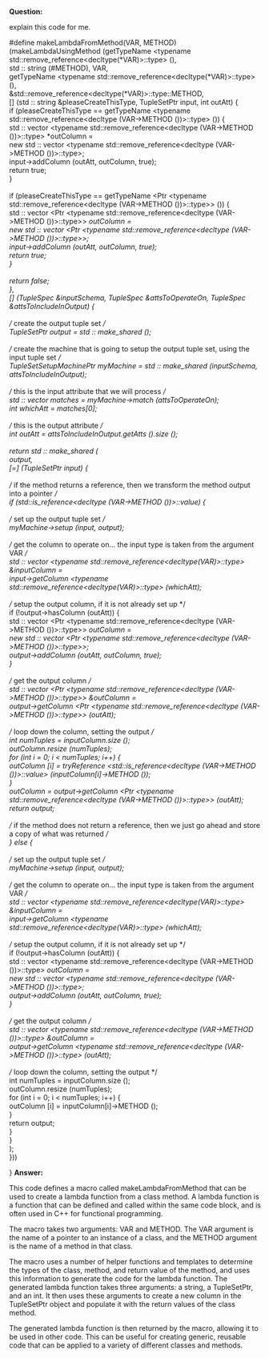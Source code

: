 **Question:**

explain this code for me. 

#define makeLambdaFromMethod(VAR, METHOD) (makeLambdaUsingMethod (getTypeName <typename std::remove_reference<decltype(*VAR)>::type> (),        \
    std :: string (#METHOD), VAR,                                                            \
    getTypeName <typename std::remove_reference<decltype(*VAR)>::type> (),                                        \
    &std::remove_reference<decltype(*VAR)>::type::METHOD,                                                \
    [] (std :: string &pleaseCreateThisType, TupleSetPtr input, int outAtt) {                                    \
        if (pleaseCreateThisType == getTypeName <typename std::remove_reference<decltype (VAR->METHOD ())>::type> ()) {                \
            std :: vector <typename std::remove_reference<decltype (VAR->METHOD ())>::type> *outColumn =                    \
                new std :: vector <typename std::remove_reference<decltype (VAR->METHOD ())>::type>;                    \
            input->addColumn (outAtt, outColumn, true);                                            \
            return true;                                                            \
        }                                                                    \
                                                                            \
        if (pleaseCreateThisType == getTypeName <Ptr <typename std::remove_reference<decltype (VAR->METHOD ())>::type>> ()) {            \
            std :: vector <Ptr <typename std::remove_reference<decltype (VAR->METHOD ())>::type>> *outColumn =                \
                new std :: vector <Ptr <typename std::remove_reference<decltype (VAR->METHOD ())>::type>>;                \
            input->addColumn (outAtt, outColumn, true);                                            \
            return true;                                                            \
        }                                                                    \
                                                                            \
        return false;                                                                \
    },                                                                        \
    [] (TupleSpec &inputSchema, TupleSpec &attsToOperateOn, TupleSpec &attsToIncludeInOutput) {                            \
                                                                            \
        /* create the output tuple set */                                                    \
        TupleSetPtr output = std :: make_shared <TupleSet> ();                                            \
                                                                            \
        /* create the machine that is going to setup the output tuple set, using the input tuple set */                        \
        TupleSetSetupMachinePtr myMachine = std :: make_shared <TupleSetSetupMachine> (inputSchema, attsToIncludeInOutput);        \
                                                                            \
        /* this is the input attribute that we will process */                                            \
        std :: vector <int> matches = myMachine->match (attsToOperateOn);                                    \
        int whichAtt = matches[0];                                                        \
                                                                            \
        /* this is the output attribute */                                                    \
        int outAtt = attsToIncludeInOutput.getAtts ().size ();                                            \
                                                                            \
        return std :: make_shared <ApplyComputeExecutor> (                                            \
            output,                                                                \
            [=] (TupleSetPtr input) {                                                    \
                                                                            \
                /* if the method returns a reference, then we transform the method output into a pointer */                \
                if (std::is_reference<decltype (VAR->METHOD ())>::value) {                                \
                                                                            \
                    /* set up the output tuple set */                                        \
                    myMachine->setup (input, output);                                        \
                                                                            \
                    /* get the column to operate on... the input type is taken from the argument VAR */                \
                    std :: vector <typename std::remove_reference<decltype(VAR)>::type> &inputColumn =                \
                        input->getColumn <typename std::remove_reference<decltype(VAR)>::type> (whichAtt);            \
                                                                            \
                    /* setup the output column, if it is not already set up */                            \
                    if (!output->hasColumn (outAtt)) {                                        \
                        std :: vector <Ptr <typename std::remove_reference<decltype (VAR->METHOD ())>::type>> *outColumn =    \
                            new std :: vector <Ptr <typename std::remove_reference<decltype (VAR->METHOD ())>::type>>;    \
                        output->addColumn (outAtt, outColumn, true);                                \
                    }                                                        \
                                                                            \
                    /* get the output column */                                            \
                    std :: vector <Ptr <typename std::remove_reference<decltype (VAR->METHOD ())>::type>> &outColumn =        \
                        output->getColumn <Ptr <typename std::remove_reference<decltype (VAR->METHOD ())>::type>> (outAtt);    \
                                                                            \
                    /* loop down the column, setting the output */                                    \
                    int numTuples = inputColumn.size ();                                        \
                    outColumn.resize (numTuples);                                            \
                    for (int i = 0; i < numTuples; i++) {                                        \
                        outColumn [i] = tryReference <std::is_reference<decltype (VAR->METHOD ())>::value> (inputColumn[i]->METHOD ());    \
                    }                                                        \
                    outColumn = output->getColumn <Ptr <typename std::remove_reference<decltype (VAR->METHOD ())>::type>> (outAtt); \
                    return output;                                                    \
                                                                            \
                /* if the method does not return a reference, then we just go ahead and store a copy of what was returned */        \
                } else {                                                        \
                                                                            \
                    /* set up the output tuple set */                                        \
                    myMachine->setup (input, output);                                        \
                                                                            \
                    /* get the column to operate on... the input type is taken from the argument VAR */                \
                    std :: vector <typename std::remove_reference<decltype(VAR)>::type> &inputColumn =                \
                        input->getColumn <typename std::remove_reference<decltype(VAR)>::type> (whichAtt);            \
                                                                            \
                    /* setup the output column, if it is not already set up	*/                            \
                    if (!output->hasColumn (outAtt)) {                                        \
                        std :: vector <typename std::remove_reference<decltype (VAR->METHOD ())>::type> *outColumn =        \
                            new std :: vector <typename std::remove_reference<decltype (VAR->METHOD ())>::type>;        \
                        output->addColumn (outAtt, outColumn, true);                                \
                    }                                                        \
                                                                            \
                    /* get the output column */                                            \
                    std :: vector <typename std::remove_reference<decltype (VAR->METHOD ())>::type> &outColumn =            \
                        output->getColumn <typename std::remove_reference<decltype (VAR->METHOD ())>::type> (outAtt);        \
                                                                            \
                    /* loop down the column, setting the output */                                    \
                    int numTuples = inputColumn.size ();                                        \
                    outColumn.resize (numTuples);                                            \
                    for (int i = 0; i < numTuples; i++) {                                        \
                        outColumn [i] = inputColumn[i]->METHOD ();                                \
                    }                                                        \
                    return output;                                                    \
                }                                                            \
            }                                                                \
        );                                                                    \
    }))

}
**Answer:**
  
This code defines a macro called makeLambdaFromMethod that can be used to create a lambda function from a class method. A lambda function is a function that can be defined and called within the same code block, and is often used in C++ for functional programming.

The macro takes two arguments: VAR and METHOD. The VAR argument is the name of a pointer to an instance of a class, and the METHOD argument is the name of a method in that class.

The macro uses a number of helper functions and templates to determine the types of the class, method, and return value of the method, and uses this information to generate the code for the lambda function. The generated lambda function takes three arguments: a string, a TupleSetPtr, and an int. It then uses these arguments to create a new column in the TupleSetPtr object and populate it with the return values of the class method.

The generated lambda function is then returned by the macro, allowing it to be used in other code. This can be useful for creating generic, reusable code that can be applied to a variety of different classes and methods.
